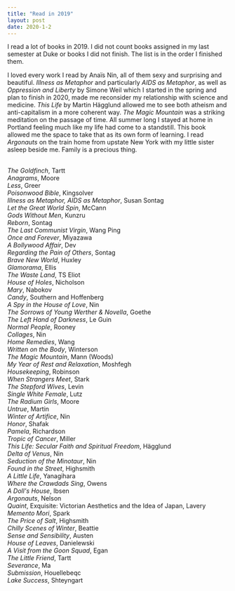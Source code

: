```yaml
---
title: "Read in 2019"
layout: post
date: 2020-1-2
---
```

I read a lot of books in 2019. I did not count books assigned in my last semester at Duke or books I did not finish. The list is in the order I finished them.
<p>I loved every work I read by Anaïs Nin, all of them sexy and surprising and beautiful. <i>Illness as Metaphor</i> and particularly <i>AIDS as Metaphor</i>, as well as <i>Oppression and Liberty</i> by Simone Weil which I started in the spring and plan to finish in 2020, made me reconsider my relationship with science and medicine. <i>This Life</i> by Martin Hägglund allowed me to see both atheism and anti-capitalism in a more coherent way.
<i>The Magic Mountain</i> was a striking meditation on the passage of time. All summer long I stayed at home in Portland feeling much like my life had come to a standstill. This book allowed me the space to take that as its own form of learning.  I read <i>Argonauts</i> on the train home from upstate New York with my little sister asleep beside me. Family is a precious thing.
</p>
<br><i>The Goldfinch</i>, Tartt 
<br><i>Anagrams</i>, Moore
<br><i>Less</i>, Greer
<br><i>Poisonwood Bible</i>, Kingsolver
<br><i>Illness as Metaphor, AIDS as Metaphor</i>, Susan Sontag
<br><i>Let the Great World Spin</i>, McCann
<br><i>Gods Without Men</i>, Kunzru
<br><i>Reborn</i>, Sontag
<br><i>The Last Communist Virgin</i>, Wang Ping
<br><i>Once and Forever</i>, Miyazawa
<br><i>A Bollywood Affair</i>, Dev
<br><i>Regarding the Pain of Others</i>, Sontag
<br><i>Brave New World</i>, Huxley
<br><i>Glamorama</i>, Ellis
<br><i>The Waste Land</i>, TS Eliot
<br><i>House of Holes</i>, Nicholson
<br><i>Mary</i>, Nabokov
<br><i>Candy</i>, Southern and Hoffenberg
<br><i>A Spy in the House of Love</i>, Nin
<br><i>The Sorrows of Young Werther & Novella</i>, Goethe
<br><i>The Left Hand of Darkness</i>, Le Guin
<br><i>Normal People</i>, Rooney
<br><i>Collages</i>, Nin
<br><i>Home Remedies</i>, Wang
<br><i>Written on the Body</i>, Winterson
<br><i>The Magic Mountain</i>, Mann (Woods)
<br><i>My Year of Rest and Relaxation</i>, Moshfegh
<br><i>Housekeeping</i>, Robinson
<br><i>When Strangers Meet</i>, Stark
<br><i>The Stepford Wives</i>, Levin
<br><i>Single White Female</i>, Lutz
<br><i>The Radium Girls</i>, Moore
<br><i>Untrue</i>, Martin
<br><i>Winter of Artifice</i>, Nin
<br><i>Honor</i>, Shafak
<br><i>Pamela</i>, Richardson
<br><i>Tropic of Cancer</i>, Miller
<br><i>This Life: Secular Faith and Spiritual Freedom</i>, Hägglund
<br><i>Delta of Venus</i>, Nin
<br><i>Seduction of the Minotaur</i>, Nin
<br><i>Found in the Street</i>, Highsmith
<br><i>A Little Life</i>, Yanagihara
<br><i>Where the Crawdads Sing</i>, Owens
<br><i>A Doll's House</i>, Ibsen
<br><i>Argonauts</i>, Nelson
<br><i>Quaint</i>, Exquisite: Victorian Aesthetics and the Idea of Japan</i>, Lavery
<br><i>Memento Mori</i>, Spark
<br><i>The Price of Salt</i>, Highsmith
<br><i>Chilly Scenes of Winter</i>, Beattie
<br><i>Sense and Sensibility</i>, Austen
<br><i>House of Leaves</i>, Danielewski
<br><i>A Visit from the Goon Squad</i>, Egan
<br><i>The Little Friend</i>, Tartt
<br><i>Severance</i>, Ma
<br><i>Submission</i>, Houellebeqc
<br><i>Lake Success</i>, Shteyngart
